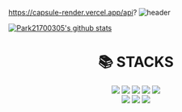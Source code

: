https://capsule-render.vercel.app/api?
![header](https://capsule-render.vercel.app/api?type=wave&color=auto&height=300&section=header&text=capsule%20render&fontSize=90)

[![Park21700305's github stats](https://github-readme-stats.vercel.app/api/top-langs/?username=Park21700305&show_icons=true&hide_border=true&title_color=004386&icon_color=004386&layout=compact)](https://github.com/Park21700305)


<div align=center><h1>📚 STACKS</h1></div>
<div align=center> 
  <img src="https://img.shields.io/badge/c-A8B9CC?style=for-the-badge&logo=c&logoColor=white">
  <img src="https://img.shields.io/badge/c++-00599C?style=for-the-badge&logo=c%2B%2B&logoColor=white">
  <img src="https://img.shields.io/badge/java-007396?style=for-the-badge&logo=java&logoColor=white">
  <img src="https://img.shields.io/badge/python-3776AB?style=for-the-badge&logo=python&logoColor=white">
  <img src="https://img.shields.io/badge/r-276DC3?style=for-the-badge&logo=r&logoColor=white">
  <br>
  
  <img src="https://img.shields.io/badge/Tableau-E97627?style=for-the-badge&logo=Tableau&logoColor=white">
  <img src="https://img.shields.io/badge/Git-F05032?style=for-the-badge&logo=Git&logoColor=white">
  <img src="https://img.shields.io/badge/Vim-019733?style=for-the-badge&logo=Vim&logoColor=white">
  <br>
